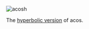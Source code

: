 
![acosh](images/custom/math/acosh.png:400px)

The [hyperbolic version](https://en.wikipedia.org/wiki/Hyperbolic_functions) of acos.

